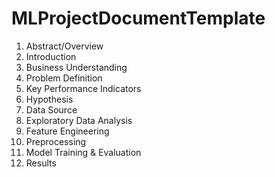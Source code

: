 # MLProjectDocumentTemplate

1. Abstract/Overview
2. Introduction
3. Business Understanding
4. Problem Definition
5. Key Performance Indicators
6. Hypothesis
7. Data Source
8. Exploratory Data Analysis
9. Feature Engineering
10. Preprocessing
11. Model Training & Evaluation
12. Results 
